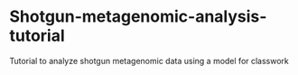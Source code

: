 # Shotgun-metagenomic-analysis-tutorial
Tutorial to analyze shotgun metagenomic data using a model for classwork
